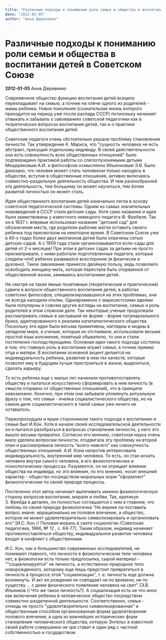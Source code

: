 ```yaml
---
title: "Различные подходы к пониманию роли семьи и общества в воспитании детей в Cоветском Cоюзе"
date: "2012-01-05"
author: "Анна Деревянко"
---
```


# Различные подходы к пониманию роли семьи и общества в воспитании детей в Cоветском Cоюзе

**2012-01-05** Анна Деревянко

Современное общество функцию воспитания детей всецело перекладывает на семью, а точнее на плечи одного из родителей - мамы ребенка. Новое поколение (сознательная жизнь которого приходится на период уже после распада СССР) потихоньку начинает отвыкать и забывать о завоеваниях советской педагогики как в теоретических вопросах воспитания детей, так и о практике общественного воспитания детей.

Советские педагоги очень обстоятельно решали проблему становления личности. Так утверждение К. Маркса, что "сущность человека не есть абстракт, присущий отдельному индивиду. В своей действительности она есть совокупность всех общественных отношений" было подтверждено практикой работы со слепоглухонемыми детьми Мещеряковым А.И. и философски осмысленно Ильенковым Э.В. Было доказано, что человек может стать человеком только находясь в обществе, вступая в общественные отношения, активно включаясь совместно-раздельную деятельность общества. И чем разнообразней эта деятельность, тем большему он может научиться, тем более развитой личностью он может стать.

Идея общественного воспитания детей изначально легла в основу советской педагогической системы. Одним из самых значительных нововведений в СССР стали детские сады. Хотя само название и идея были заимствованы у известного немецкого педагога Ф. Фребеля. Так он в 1837 г. впервые использовал название "детский сад" для обозначения места, где родители-рабочие могли оставить своего ребенка под присмотром на некоторое время. В Советском Союзе уже в 40-х годах более двух миллионов детей были охвачены сетью детских садов. А с 1959 года стали организовываются ясли-сады для детей от 2-х месяцев! При этом в детских садах за детьми не просто присматривали, с ними работали подготовленные педагоги, которые следили чтоб ребенок развивался всесторонне (и физически и духовно). Такое завоевание принесло двойную пользу, ведь позволило освободить женщину-мать, которая перестала быть оторванной от общественной жизни, занимаясь воспитанием детей.

Не смотря на такие явные позитивные (теоретические и практические) сдвиги в вопросе общественного воспитания детей, в работах советских философов, специализировавшихся на этих проблемах, они не всегда находили отклик. Одновременно с марксистскими идеями были популярны и совсем другие взгляды на воспитание, семью и роль родителей в этом сложном деле. Так некоторые ученые продолжали рассматривать семью в застывшей ее форме - форме патриархального брака, адаптированного к реалиям капиталистического общества. Поскольку эти идеи были весьма примитивны, наглядны и модны в западном мире, а ученые, которые их отстаивали, использовали весьма простой язык изложения, понятный обывателю, то они и стали постепенно господствующими. Основная идея такого подхода состояла в том, что главную роль в воспитании играет семья, а точнее пример отца и матери. В воспитании основной акцент делается на индивидуальность ребенка, развитие в нем тех качеств, которые позволят ему в будущем лучше пристроиться в жизни, выделиться, сделать карьеру.

То есть ребенка еще с малых лет начинали противопоставлять обществу и пытаться искусственно сформировать в нем личность (в смысле оторвано от общественных отношений), что в принципе невозможно. Конечно, при этом они забывали упомянуть ритуальную фразу о том, что семья - ячейка социалистического общества, но на самом деле социалистического в такой семье уже ничего не оставалось.

Первопроходцем и ярым сторонником такого подхода к воспитанию и семье был И.Кон. Хотя в начале своей исследовательской деятельности он и пытался разобраться в вопросах становления личности, у него это вышло весьма превратно. Согласно его мнению, советская наука очень мало уделяла вопросам личности, отодвигала эту проблему на второй план и рассматривала личность "всего-навсего" как совокупность общественных отношений. А И. Кона напротив интересовала индивидуальность, внутренний мир человека. То есть, он стал искать человека внутри самого человека, в его физиологических и психологических процессах. Разумеется, он не отрицает влияния общества на индивида, но это влияние, по его мнению, носит внешний характер - общество посредством моральных норм "оформляет" физиологические по своей природе процессы.

Постепенно этот автор начинает выпячивать именно физиологическую сторону вопросов воспитания, морали и любви. Так, критикуя З. Фрейда в деталях, он полностью соглашается с ним в главном, что любовь по своей природе физиологична "Не вернее ли поставить вопрос иначе: иррационально не половое влечение, а общество, которое не может удовлетворительно символизировать и организовать его" [И.С. Кон // Половая мораль в свете социологии /Советская педагогика, 1966, № 12 , с. 64-77]. Таким образом, индивид начинает противопоставляться обществу, индивидуальное развитие человека входит в конфликт с общественным.

И.С. Кон, как и большинство современных исследователей, не понимают главного, что личности в физиологическом теле человека нет, в физиологии есть только предпосылка, сырой материал - ""социализируется" не личность, а естественно-природное тело новорожденного, которому еще лишь предстоит превратиться в личность в процессе этой "социализации", т. е. личность еще должна возникнуть. И акт ее рождения не совпадает ни по времени, ни по существу ... с днем физического появления человека на свет" [Э.В. Ильенков // Что же такое личность?]. А социализация есть не что иное как включение ребенка в человеческое общество посредством совместно-разделенной деятельности. Соответственно, семья - отнюдь не просто "удовлетворительно символизированная" и общественным способом организованная форма удовлетворения полового влечения, а одна из важнейших исторических форм становления человеческого общества, которую Энгельс в известной своей работе совершенно не зря ставит в один ряд с частной собственностью и государством.